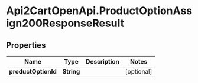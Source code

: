 # Api2CartOpenApi.ProductOptionAssign200ResponseResult

## Properties

Name | Type | Description | Notes
------------ | ------------- | ------------- | -------------
**productOptionId** | **String** |  | [optional] 


